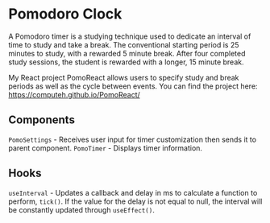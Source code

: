 # Pomodoro Clock

A Pomodoro timer is a studying technique used to dedicate an interval of time to study and take a break. The conventional
starting period is 25 minutes to study, with a rewarded 5 minute break. After four completed study sessions, the student is
rewarded with a longer, 15 minute break.

My React project PomoReact allows users to specify study and break periods as well as the cycle between events.
You can find the project here: https://computeh.github.io/PomoReact/

## Components
`PomoSettings` - Receives user input for timer customization then sends it to parent component.
`PomoTimer` - Displays timer information.

## Hooks
`useInterval` - Updates a callback and delay in ms to calculate a function to perform, `tick()`. If the value
for the delay is not equal to null, the interval will be constantly updated through `useEffect()`.
